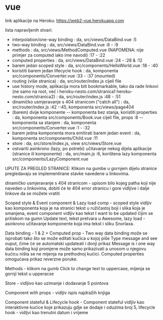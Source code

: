 # vue

link aplikacije na Heroku: https://web2-vue.herokuapp.com 

lista napravljenih stvari:
- interpolation/one-way binding : da, src/views/DataBind.vue :5
- two-way binding : da, src/views/DataBind.vue :8 - :9
- methods : da, src/views/MethodComputed.vue (NAPOMENA: nije primjer za computed iako ime navodi)
:17 - :22
- computed properties : da, src/views/DataBind.vue :24 - :28 & :12
- barem jedan scoped style : da, src/components/HelloWorld.vue :18 - :40
- koristiti barem jedan lifecycle hook : da, komponenta src/components/Converter.vue :33 - :37 (mounted)
- routing (više stranica) : da, src/router/index.js  cijeli file
- use history mode, aplikacija mora biti bookmarkable, tako da rade linkovi (ne samo na root, već i heroku-nesto.com/stranica1 heroku-nesto.com/stranica2) : da, src/router/index.js  :48 - :51
- dinamičko usmjeravanje s 404 stranicom ("catch all") : da, src/router/index.js :42 -:45, komponenta src/views/page404
- (barem) dvije komponente
        -- komponenta bez stanja, koristiti properties : da, komponenta src/components/Book.vue cijeli file, props :8
        -- komponenta sa stanjem : da, komponenta src/components/Converter.vue :1 - :32
- barem jedna komponenta mora emitirati barem jedan event : da, komponenta src/components/Child.vue :11
- store : da, src/store/index.js, view src/views/Store.vue
- ostvariti asinkrono (lazy, po potrebi) učitavanje nekog dijela aplikacije (stranice ili komponente) 
: da, src/main.js :6, korištena lazy komponenta src/components/LazyComponent.vue 

UPUTE ZA PREGLED STRANICE:
Klikom na gumbe u gornjem dijelu stranice pregledavaju se implementirane stavke navedene u linkovima.

dinamičko usmjeravanje s 404 stranicom  - upisom bilo kojeg patha koji nije naveden u linkovima, dobiti će te 404 error stranicu i gore vidljive i dalje linkove da se možete vratiti

Scoped style & Event component & Lazy load comp  - scoped style vidljiv kao komponenta koja je na stranici tekst u ružičastoj boji i slika koja je smanjena, event component  vidljiv kao tekst I want to be updated čijim se pritiskom na gumn Update text, tekst pretvara u Awesome, lazy load - asinkrono učitavanje komponente koja ima tekst i sliku Snorlaxa.

Data binding - 1 & 2 + Computed prop - Two way data binding može se isprobati tako što se može editati kućica u kojoj piše Type message and see ouput, čime će se automatski updateati i donji prikaz Message is i one way data binding koji promjene može samo prikazivati a unosom u njegovu kućicu ništa se ne mijenja na prethodnoj kućici. Computed properties omogućava prikaz reverzne poruke.

Methods - klikom na gumb Click to change text to uppercase, mijenja se gornji tekst u upperacse

Store - vidljivo kao uzimanje i dodavanje 5 pointova 

Component with props - vidljiv ispis najdražih knjiga 

Component stateful & Lifecycle hook - Component stateful vidljiv kao interaktivne kućice koje prikazuju gdje se dodaje i oduzima broj 5, lifecycle hook - vidljvi kao trenutni datum i vrijeme
